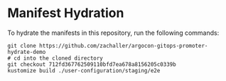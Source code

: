 # Manifest Hydration

To hydrate the manifests in this repository, run the following commands:

```shell
git clone https://github.com/zachaller/argocon-gitops-promoter-hydrate-demo
# cd into the cloned directory
git checkout 712fd367762509110bfd7ea678a8156205c0339b
kustomize build ./user-configuration/staging/e2e
```
